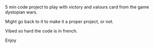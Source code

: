 5 min code project to play with victory and valours card from the game dystopian wars.

Might go back to it to make it a proper project, or not.

Vibed so hard the code is in french.

Enjoy